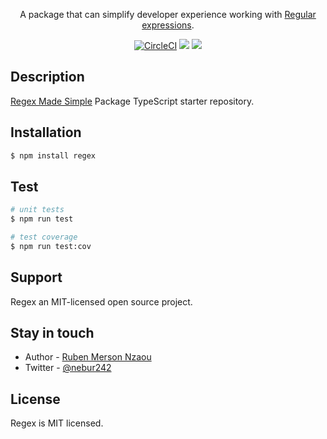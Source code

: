<p align="center">A package that can simplify developer experience working with <a href="https://developer.mozilla.org/en-US/docs/Web/JavaScript/Guide/Regular_expressions" target="_blank">Regular expressions</a>.</p>
    <p align="center">
<a href="#" target="_blank"><img src="https://img.shields.io/circleci/build/github/nestjs/nest/master" alt="CircleCI" /></a>
  <a href="https://www.paypal.com/donate/?hosted_button_id=DENZZAD4EPNYY" target="_blank"><img src="https://img.shields.io/badge/Donate-PayPal-ff3f59.svg"/></a>
  <a href="https://twitter.com/nebur242" target="_blank"><img src="https://img.shields.io/twitter/follow/nestframework.svg?style=social&label=Follow"></a>
</p>

## Description

[Regex Made Simple](https://github.com/Nebur242/regex-made-simple) Package TypeScript starter repository.

## Installation

```bash
$ npm install regex
```

## Test

```bash
# unit tests
$ npm run test

# test coverage
$ npm run test:cov
```

## Support

Regex an MIT-licensed open source project.

## Stay in touch

- Author - [Ruben Merson Nzaou](https://nebur242.com)
- Twitter - [@nebur242](https://twitter.com/nebur242)

## License

Regex is MIT licensed.
